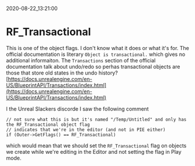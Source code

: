 2020-08-22_13:21:00

# RF_Transactional

This is one of the object flags.
I don't know what it does or what it's for.
The official documentation is literary `Object is transactional.` which gives no additional informaiton.
The `Transactions` section of the official documentation talk about undo/redo so perhas transactional objects are those that store old states in the undo history?
[https://docs.unrealengine.com/en-US/BlueprintAPI/Transactions/index.html](https://docs.unrealengine.com/en-US/BlueprintAPI/Transactions/index.html)

I the Unreal Slackers discorde I saw the following comment

```
// not sure what this is but it's named "/Temp/Untitled" and only has the RF_Transactional object flag
// indicates that we're in the editor (and not in PIE either)
if (Outer->GetFlags() == RF_Transactional)
```

which would mean that we should set the `RF_Transactional` flag on objects we create while we're editing in the Editor and not setting the flag in Play mode.